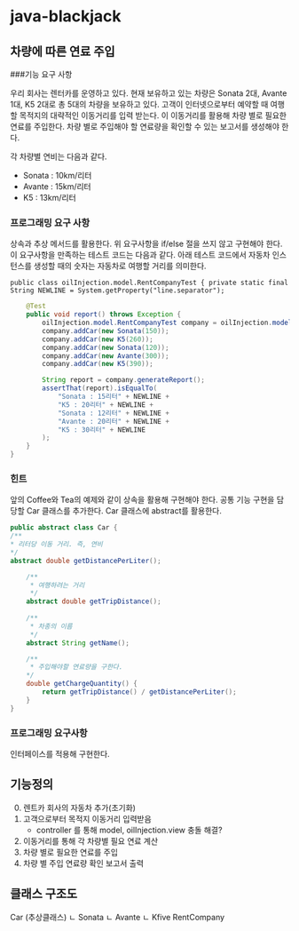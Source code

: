 # java-blackjack

## 차량에 따른 연료 주입
###기능 요구 사항

우리 회사는 렌터카를 운영하고 있다. 현재 보유하고 있는 차량은 Sonata 2대, Avante 1대, K5 2대로 총 5대의 차량을 보유하고 있다. 고객이 인터넷으로부터 예약할 때 여행할 목적지의 대략적인 이동거리를 입력 받는다. 이 이동거리를 활용해 차량 별로 필요한 연료를 주입한다. 차량 별로 주입해야 할 연료량을 확인할 수 있는 보고서를 생성해야 한다.

각 차량별 연비는 다음과 같다.

* Sonata : 10km/리터
* Avante : 15km/리터
* K5 : 13km/리터

### 프로그래밍 요구 사항
  상속과 추상 메서드를 활용한다.
  위 요구사항을 if/else 절을 쓰지 않고 구현해야 한다.
  이 요구사항을 만족하는 테스트 코드는 다음과 같다.
  아래 테스트 코드에서 자동차 인스턴스를 생성할 때의 숫자는 자동차로 여행할 거리를 의미한다.

`public class oilInjection.model.RentCompanyTest {
private static final String NEWLINE = System.getProperty("line.separator");`

```java
    @Test
    public void report() throws Exception {
        oilInjection.model.RentCompanyTest company = oilInjection.model.RentCompanyTest.create(); // factory method를 사용해 생성
        company.addCar(new Sonata(150));
        company.addCar(new K5(260));
        company.addCar(new Sonata(120));
        company.addCar(new Avante(300));
        company.addCar(new K5(390));

        String report = company.generateReport();
        assertThat(report).isEqualTo(
            "Sonata : 15리터" + NEWLINE +
            "K5 : 20리터" + NEWLINE +
            "Sonata : 12리터" + NEWLINE +
            "Avante : 20리터" + NEWLINE +
            "K5 : 30리터" + NEWLINE
        );
    }
}
```
### 힌트
앞의 Coffee와 Tea의 예제와 같이 상속을 활용해 구현해야 한다.
공통 기능 구현을 담당할 Car 클래스를 추가한다. Car 클래스에 abstract를 활용한다.
```java
public abstract class Car {
/**
* 리터당 이동 거리. 즉, 연비
*/
abstract double getDistancePerLiter();

    /**
     * 여행하려는 거리
     */
    abstract double getTripDistance();
    
    /**
     * 차종의 이름
     */
    abstract String getName();

    /**
     * 주입해야할 연료량을 구한다.
    */
    double getChargeQuantity() {
        return getTripDistance() / getDistancePerLiter();
    }
}

```
### 프로그래밍 요구사항
인터페이스를 적용해 구현한다.

## 기능정의
0. 렌트카 회사의 자동차 추가(초기화)
1. 고객으로부터 목적지 이동거리 입력받음
   - controller 를 통해 model, oilInjection.view 충돌 해결?
2. 이동거리를 통해 각 차량별 필요 연료 계산
3. 차량 별로 필요한 연료를 주입
4. 차량 별 주입 연료량 확인 보고서 출력

## 클래스 구조도

Car (추상클래스)
ㄴ Sonata
ㄴ Avante
ㄴ Kfive
RentCompany
